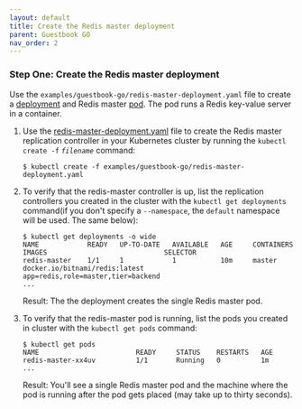 ```yaml
---
layout: default
title: Create the Redis master deployment
parent: Guestbook GO
nav_order: 2
---
```




### Step One: Create the Redis master deployment

Use the `examples/guestbook-go/redis-master-deployment.yaml` file to create a [deployment](https://kubernetes.io/docs/concepts/workloads/controllers/deployment/) and Redis master [pod](https://kubernetes.io/docs/concepts/workloads/pods/pod-overview/). The pod runs a Redis key-value server in a container.

1. Use the [redis-master-deployment.yaml](redis-master-deployment.yaml) file to create the Redis master replication controller in your Kubernetes cluster by running the `kubectl create -f` *`filename`* command:

    ```console
    $ kubectl create -f examples/guestbook-go/redis-master-deployment.yaml
   
    ```

2. To verify that the redis-master controller is up, list the replication controllers you created in the cluster with the `kubectl get deployments` command(if you don't specify a `--namespace`, the `default` namespace will be used. The same below):

    ```console
    $ kubectl get deployments -o wide
    NAME            READY   UP-TO-DATE   AVAILABLE   AGE     CONTAINERS   IMAGES                             SELECTOR
    redis-master    1/1     1            1           10m     master       docker.io/bitnami/redis:latest     app=redis,role=master,tier=backend
    ...
    ```

    Result: The the deployment creates the single Redis master pod.

3. To verify that the redis-master pod is running, list the pods you created in cluster with the `kubectl get pods` command:

    ```console
    $ kubectl get pods
    NAME                        READY     STATUS    RESTARTS   AGE
    redis-master-xx4uv          1/1       Running   0          1m
    ...
    ```

    Result: You'll see a single Redis master pod and the machine where the pod is running after the pod gets placed (may take up to thirty seconds).
